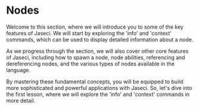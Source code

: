# Nodes

Welcome to this section, where we will introduce you to some of the key features of Jaseci. We will start by exploring the 'info' and 'context' commands, which can be used to display detailed information about a node.

As we progress through the section, we will also cover other core features of Jaseci, including how to spawn a node, node abilities, referencing and dereferencing nodes, and the various types of nodes available in the language.

By mastering these fundamental concepts, you will be equipped to build more sophisticated and powerful applications with Jaseci. So, let's dive into the first lesson, where we will explore the 'info' and 'context' commands in more detail.


